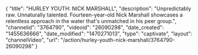 {
    "title": "HURLEY YOUTH: NICK MARSHALL",
    "description": "Unpredictably raw. Unnaturally talented. Fourteen-year-old Nick Marshall showcases a relentless approach in the water that's unmatched in his peer group.",
    "channelid": "3764790",
    "videoid": "26090298",
    "date_created": "1455636666",
    "date_modified": "1470271013",
    "type": "captivate",
    "layout": "channelVideo",
    "url": "\/action\/hurley-youth-nick-marshall\/3764790-26090298"
}